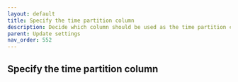 ```yaml
---
layout: default
title: Specify the time partition column
description: Decide which column should be used as the time partition column
parent: Update settings
nav_order: 552
---
```


## Specify the time partition column